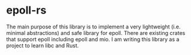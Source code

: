 # epoll-rs

The main purpose of this library is to implement a very lightweight (i.e. 
minimal abstractions) and safe library for epoll. There are existing
crates that support epoll including epoll and mio. I am writing this library
as a project to learn libc and Rust.

